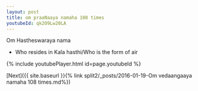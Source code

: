 ```yaml
---
layout: post
title: om praaNaaya namaha 108 times
youtubeId: qk2O9Lw20LA
---
```

 
 
Om Hastheswaraya nama 
 
 -  Who resides in Kala hasthi/Who is the form of air 
 
  
 
  
 
 
 
 
 
 


{% include youtubePlayer.html id=page.youtubeId %}
 
[Next]({{ site.baseurl }}{% link  split2/_posts/2016-01-19-Om vedaangaaya namaha 108 times.md%})
 
